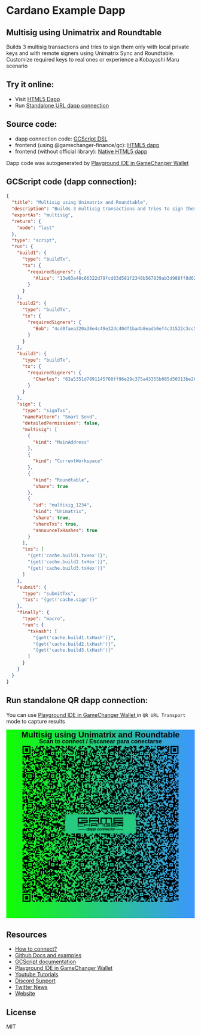 
# Cardano Example Dapp

## **Multisig using Unimatrix and Roundtable**

Builds 3 multisig transactions and tries to sign them only with local private keys and with remote signers using Unimatrix Sync and Roundtable. Customize required keys to real ones or experience a Kobayashi Maru scenario


## Try it online: 

-  Visit [HTML5 Dapp](https://gamechangerfinance.github.io/gamechanger.wallet/examples/Multisig%20using%20Unimatrix%20and%20Roundtable.html)
-  Run [Standalone URL dapp connection](https://beta-wallet.gamechanger.finance/api/2/run/1-H4sIAAAAAAAAA5VTTU_cMBD9K1YutBJCSZxPbgsXpAoJdal6QAhN7MmuRWJvbafNdrX_vePsAqEIJG6ZeW_85s1MdpFXvsPoPLoeOq-cWrHBKb1iP7TqwVs1MtCSfTeDlh4aYp5GEp2wauOV0VR3MahOOsZZ__SAt6AdiIC7qZqeQce8YYRq5tfYM6O7Lfuj_Jp1RkDHNlb9Bo_sEbeHmgmz2BtKhjK07k1ny60W_7V3xi4H502v_iJV_xqURXl4lOQtkpLR1IuxDMcNUl9aIAP2zTSwBbdW7BrswJxADVYZMks0Y_3CkdMng5S16AdL7ndRb2SYXgfOR_vTyG83ITwMKBCHidWEISXh60iYErcjMfwY0k-9Lg9WQ2rRKRGoCceaQ1aJouBpKsu6FbLiMq-SNuVZ1eRFGfMaGi7rqmrbShZpVVAU7ffU0CSUfk75wjREzISMW0DgaQy8wkxkNfJUiiyWbdJA1lQIsomxzQRP8jQVXIi8aJOZLv-c7uUabIdh1BWHnOeJLKs6SbK8LOK2rQtMa8HLHDLO87yJq1zmMU94g2lRyKwuy6PncC8z5RDejo6UNfR4A95j2F207MF6tkQtp6P2oDqUN2h75Vy43ei8hc7h6cviz-920aMiPv0uoPRCSovO0d6f05eDtaj9T2Mf3QZofzPs1U_kyCs15-2AgaLk7MAeEloscY51zwf_uuwYBGfHGLQmCUGpK7plPOb392HkFNxFuxX6LycCxBrPDid55scrHE--7untN2j6Icpf0Psw9KHplZ-PfUocBj_pv3oiLCWUUmWrNHTddlbag7Dm5e_xk5_3DRD4kYP3YT6D7-l09v8AJfzlaQ8FAAA)

## Source code:

- dapp connection code: [GCScript DSL](Multisig%20using%20Unimatrix%20and%20Roundtable.gcscript)
- frontend (using @gamechanger-finance/gc): [HTML5 dapp](Multisig%20using%20Unimatrix%20and%20Roundtable.html)
- frontend (without official library): [Native HTML5 dapp](Multisig%20using%20Unimatrix%20and%20Roundtable_nolib.html)

Dapp code was autogenerated by [Playground IDE in GameChanger Wallet ](https://beta-wallet.gamechanger.finance/playground)

## GCScript code (dapp connection):
```json
{
  "title": "Multisig using Unimatrix and Roundtable",
  "description": "Builds 3 multisig transactions and tries to sign them only with local private keys and with remote signers using Unimatrix Sync and Roundtable. Customize required keys to real ones or experience a Kobayashi Maru scenario",
  "exportAs": "multisig",
  "return": {
    "mode": "last"
  },
  "type": "script",
  "run": {
    "build1": {
      "type": "buildTx",
      "tx": {
        "requiredSigners": {
          "Alice": "13e93a48c66322d79fcd83d581f2348b567039ab3d988ff8d6286b3d"
        }
      }
    },
    "build2": {
      "type": "buildTx",
      "tx": {
        "requiredSigners": {
          "Bob": "4cd0faea320a38e4c49e32dc40df1ba4b8eadb0ef4c31522c3cc56f1"
        }
      }
    },
    "build3": {
      "type": "buildTx",
      "tx": {
        "requiredSigners": {
          "Charles": "83a5351d7891145760ff96e29c375a43355b085d50313be266d4977d"
        }
      }
    },
    "sign": {
      "type": "signTxs",
      "namePattern": "Smart Send",
      "detailedPermissions": false,
      "multisig": [
        {
          "kind": "MainAddress"
        },
        {
          "kind": "CurrentWorkspace"
        },
        {
          "kind": "Roundtable",
          "share": true
        },
        {
          "id": "multisig_1234",
          "kind": "Unimatrix",
          "share": true,
          "shareTxs": true,
          "announceTxHashes": true
        }
      ],
      "txs": [
        "{get('cache.build1.txHex')}",
        "{get('cache.build2.txHex')}",
        "{get('cache.build3.txHex')}"
      ]
    },
    "submit": {
      "type": "submitTxs",
      "txs": "{get('cache.sign')}"
    },
    "finally": {
      "type": "macro",
      "run": {
        "txHash": [
          "{get('cache.build1.txHash')}",
          "{get('cache.build2.txHash')}",
          "{get('cache.build3.txHash')}"
        ]
      }
    }
  }
}
```

## Run standalone QR dapp connection: 

You can use [Playground IDE in GameChanger Wallet ](https://beta-wallet.gamechanger.finance/playground) in `QR URL Transport` mode to capture results

[![This GCScript/URL is too large! make it shorter uploading parts to GCFS. Unable to generate QR code](Multisig%20using%20Unimatrix%20and%20Roundtable.png)](https://gamechangerfinance.github.io/gamechanger.wallet/examples/Multisig%20using%20Unimatrix%20and%20Roundtable.png)

## Resources
- [How to connect?](https://www.npmjs.com/package/@gamechanger-finance/gc)
- [Github Docs and examples](https://github.com/GameChangerFinance/gamechanger.wallet/)
- [GCScript documentation](https://beta-wallet.gamechanger.finance/doc/api/v2)
- [Playground IDE in GameChanger Wallet ](https://beta-wallet.gamechanger.finance/playground)
- [Youtube Tutorials](https://www.youtube.com/@gamechanger.finance)
- [Discord Support](https://discord.gg/vpbfyRaDKG)
- [Twitter News](https://twitter.com/GameChangerOk)
- [Website](https://gamechanger.finance)

## License
MIT 
    
